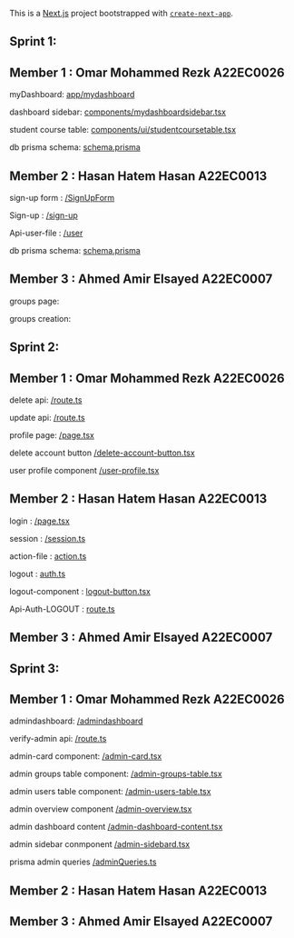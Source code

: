 This is a [Next.js](https://nextjs.org) project bootstrapped with [`create-next-app`](https://nextjs.org/docs/app/api-reference/cli/create-next-app).

## Sprint 1:
## Member 1 : Omar Mohammed Rezk A22EC0026
myDashboard: [app/mydashboard](https://github.com/i3omr/UTM-Study-Group-Finder/tree/Omar_Mohammed_Rezk_A22EC0026/app/mydashboard)

dashboard sidebar: [components/mydashboardsidebar.tsx](/https://github.com/i3omr/UTM-Study-Group-Finder/blob/Omar_Mohammed_Rezk_A22EC0026/components/mydashboardsidebar.tsx)

student course table: [components/ui/studentcoursetable.tsx](https://github.com/i3omr/UTM-Study-Group-Finder/tree/Omar_Mohammed_Rezk_A22EC0026/components/ui/studentcoursetable.tsx)

db prisma schema: [schema.prisma](https://github.com/i3omr/UTM-Study-Group-Finder/blob/Omar_Mohammed_Rezk_A22EC0026/prisma/schema.prisma)

## Member 2 : Hasan Hatem Hasan A22EC0013
sign-up form : [/SignUpForm](https://github.com/i3omr/UTM-Study-Group-Finder/blob/HASAN_HATEM_HATEM_A22EC0013/components/ui/form/SignUpForm.tsx)

Sign-up : [/sign-up](https://github.com/i3omr/UTM-Study-Group-Finder/tree/HASAN_HATEM_HATEM_A22EC0013/app/auth/sign-up)

Api-user-file : [/user](https://github.com/i3omr/UTM-Study-Group-Finder/tree/HASAN_HATEM_HATEM_A22EC0013/app/api/user)

db prisma schema: [schema.prisma](https://github.com/i3omr/UTM-Study-Group-Finder/blob/HASAN_HATEM_HATEM_A22EC0013/prisma/schema.prisma)


## Member 3 : Ahmed Amir Elsayed A22EC0007
groups page: []()

groups creation: []()



## Sprint 2:
## Member 1 : Omar Mohammed Rezk A22EC0026

delete api: [/route.ts](https://github.com/i3omr/UTM-Study-Group-Finder/tree/Omar_Mohammed_Rezk_A22EC0026/app/api/user/delete/route.ts)

update api: [/route.ts](https://github.com/i3omr/UTM-Study-Group-Finder/tree/Omar_Mohammed_Rezk_A22EC0026/app/api/user/update/route.ts)

profile page: [/page.tsx](https://github.com/i3omr/UTM-Study-Group-Finder/blob/Omar_Mohammed_Rezk_A22EC0026/app/profile/page.tsx)

delete account button [/delete-account-button.tsx](https://github.com/i3omr/UTM-Study-Group-Finder/blob/Omar_Mohammed_Rezk_A22EC0026/components/delete-account-button.tsx)

user profile component [/user-profile.tsx](https://github.com/i3omr/UTM-Study-Group-Finder/blob/Omar_Mohammed_Rezk_A22EC0026/components/ui/user-profile.tsx)

## Member 2 : Hasan Hatem Hasan A22EC0013
login : [/page.tsx](https://github.com/i3omr/UTM-Study-Group-Finder/blob/HASAN_HATEM_HATEM_A22EC0013/app/auth/login/page.tsx)

session : [/session.ts](https://github.com/i3omr/UTM-Study-Group-Finder/blob/HASAN_HATEM_HATEM_A22EC0013/lib/session.ts)

action-file : [action.ts](https://github.com/i3omr/UTM-Study-Group-Finder/blob/HASAN_HATEM_HATEM_A22EC0013/app/actions.ts)

logout : [auth.ts](https://github.com/i3omr/UTM-Study-Group-Finder/blob/HASAN_HATEM_HATEM_A22EC0013/lib/auth.ts)

logout-component : [logout-button.tsx](https://github.com/i3omr/UTM-Study-Group-Finder/blob/HASAN_HATEM_HATEM_A22EC0013/components/ui/logout-button.tsx)

Api-Auth-LOGOUT : [route.ts](https://github.com/i3omr/UTM-Study-Group-Finder/blob/HASAN_HATEM_HATEM_A22EC0013/app/api/auth/logout/route.ts)

## Member 3 : Ahmed Amir Elsayed A22EC0007



## Sprint 3:
## Member 1 : Omar Mohammed Rezk A22EC0026

admindashboard: [/admindashboard](https://github.com/i3omr/UTM-Study-Group-Finder/blob/Omar_Mohammed_Rezk_A22EC0026/app/admindashboard/page.tsx)

verify-admin api: [/route.ts](https://github.com/i3omr/UTM-Study-Group-Finder/blob/Omar_Mohammed_Rezk_A22EC0026/app/api/auth/verify-admin/route.ts)

admin-card component: [/admin-card.tsx](https://github.com/i3omr/UTM-Study-Group-Finder/blob/Omar_Mohammed_Rezk_A22EC0026/components/ui/admin-card.tsx)

admin groups table component: [/admin-groups-table.tsx](https://github.com/i3omr/UTM-Study-Group-Finder/blob/Omar_Mohammed_Rezk_A22EC0026/components/ui/admin-groups-table.tsx)

admin users table component: [/admin-users-table.tsx](https://github.com/i3omr/UTM-Study-Group-Finder/blob/Omar_Mohammed_Rezk_A22EC0026/components/ui/admin-users-table.tsx)

admin overview component [/admin-overview.tsx](https://github.com/i3omr/UTM-Study-Group-Finder/blob/Omar_Mohammed_Rezk_A22EC0026/components/ui/admin-overview.tsx)

admin dashboard content [/admin-dashboard-content.tsx](https://github.com/i3omr/UTM-Study-Group-Finder/blob/Omar_Mohammed_Rezk_A22EC0026/components/admin-dashboard-content.tsx)

admin sidebar conmponent [/admin-sidebard.tsx](https://github.com/i3omr/UTM-Study-Group-Finder/blob/Omar_Mohammed_Rezk_A22EC0026/components/admin-sidebar.tsx)

prisma admin queries [/adminQueries.ts](https://github.com/i3omr/UTM-Study-Group-Finder/blob/Omar_Mohammed_Rezk_A22EC0026/prisma/admin/adminQueries.ts)

## Member 2 : Hasan Hatem Hasan A22EC0013


## Member 3 : Ahmed Amir Elsayed A22EC0007
